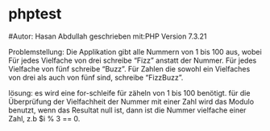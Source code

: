 # phptest
#Autor: Hasan Abdullah
geschrieben mit:PHP Version 7.3.21

Problemstellung:
Die Applikation gibt alle Nummern von 1 bis 100 aus, wobei
Für jedes Vielfache von drei schreibe “Fizz” anstatt der Nummer.
Für jedes Vielfache von fünf schreibe “Buzz”. 
Für Zahlen die sowohl ein Vielfaches von drei als auch von fünf sind, schreibe “FizzBuzz”. 

lösung:
es wird eine for-schleife für zäheln von 1 bis 100 benötigt.
für die Überprüfung der Vielfachheit der Nummer mit einer Zahl wird das Modulo benutzt, wenn das Resultat null ist, dann ist die Nummer vielfache einer Zahl, z.b $i % 3 == 0.

